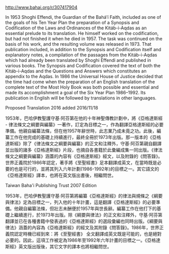 http://www.bahai.org/r/307417904

In 1953 Shoghi Effendi, the Guardian of the Bahá’í Faith, included as one of the goals of his Ten Year Plan the preparation of a Synopsis and Codification of the Laws and Ordinances of the Kitáb-i-Aqdas as an essential prelude to its translation. He himself worked on the codification, but had not finished it when he died in 1957. The task was continued on the basis of his work, and the resulting volume was released in 1973. That publication included, in addition to the Synopsis and Codification itself and explanatory notes, a compilation of the passages from the Kitáb-i-Aqdas which had already been translated by Shoghi Effendi and published in various books. The Synopsis and Codification covered the text of both the Kitáb-i-Aqdas and the Questions and Answers which constitutes an appendix to the Aqdas. In 1986 the Universal House of Justice decided that the time had come when the preparation of an English translation of the complete text of the Most Holy Book was both possible and essential and made its accomplishment a goal of the Six Year Plan 1986–1992. Its publication in English will be followed by translations in other languages.

Proposed Translation 2016 added 2016/11/18

1953年，巴哈伊教聖護守基·阿芬第在他的十年神聖傳教計劃中，將《亞格達斯經 - 律法條文之綱要與編纂》一著作，訂定為目標之一，作為翻譯亞格達斯經的必要準備。他親自編纂法條，但在他1957年辭世時，此志業乃成未竟之功。此後，編纂工作在他完成的基礎上持續進行，最終全冊於1973年出版。那一版本的《亞格達斯經》除了《律法條文之綱要與編纂》的正文和注釋外，守基·阿芬第親自翻譯並出版的諸多《亞格達斯經》片段，也摘自各書籍於此彙編成集一同出版。《律法條文之綱要與編纂》涵蓋的內容有《亞格達斯經》經文，以及附錄的《問答錄》。世界正義院於1986年認定，著手將《至聖經書》足本翻譯成英文，在當時既是必要的也是可行的，並將其列入六年計劃(1986-1992年)的目標之一。其它語文的《亞格達斯經》譯本，也將在英文版出書後，相繼問世。

Taiwan Baha'i Publishing Trust 2007 Edition

1953年，巴哈伊教聖護守基·阿芬第將編纂《亞格達斯經》的律法與規條之《綱要與律法》定為目標之一，列入他的十年計畫，這是翻譯《亞格達斯經》的必要準備。他親自編纂法條，但壯志未酬便於1957年與世長辭。編纂工作在他打下的基礎上繼續進行，於1973年出版。除《綱要與律法》的正文和注釋外，守基·阿芬第翻譯並已在各種書籍中發表過的《亞格達斯經》的選段彙編也同時出版。《綱要與律法》涵蓋的內容為《亞格達斯經》的經文及其附錄《問答錄》。1986年，世界正義院認定時機已經到來：將《至聖經書》 全文翻譯成英文既是可能的，也是絕對必要的。因此，這項工作被定為1986年至1992年六年計畫的目標之一。《亞格達斯經》英文版出版後，其它文字的譯本也將相繼問世。
